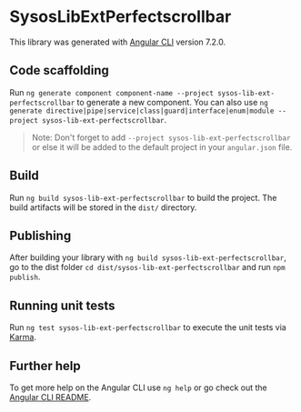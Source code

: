 # SysosLibExtPerfectscrollbar

This library was generated with [Angular CLI](https://github.com/angular/angular-cli) version 7.2.0.

## Code scaffolding

Run `ng generate component component-name --project sysos-lib-ext-perfectscrollbar` to generate a new component. You can also use `ng generate directive|pipe|service|class|guard|interface|enum|module --project sysos-lib-ext-perfectscrollbar`.
> Note: Don't forget to add `--project sysos-lib-ext-perfectscrollbar` or else it will be added to the default project in your `angular.json` file. 

## Build

Run `ng build sysos-lib-ext-perfectscrollbar` to build the project. The build artifacts will be stored in the `dist/` directory.

## Publishing

After building your library with `ng build sysos-lib-ext-perfectscrollbar`, go to the dist folder `cd dist/sysos-lib-ext-perfectscrollbar` and run `npm publish`.

## Running unit tests

Run `ng test sysos-lib-ext-perfectscrollbar` to execute the unit tests via [Karma](https://karma-runner.github.io).

## Further help

To get more help on the Angular CLI use `ng help` or go check out the [Angular CLI README](https://github.com/angular/angular-cli/blob/master/README.md).

